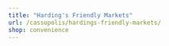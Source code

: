 ```yaml
---
title: "Harding's Friendly Markets"
url: /cassopolis/hardings-friendly-markets/
shop: convenience
---
```

